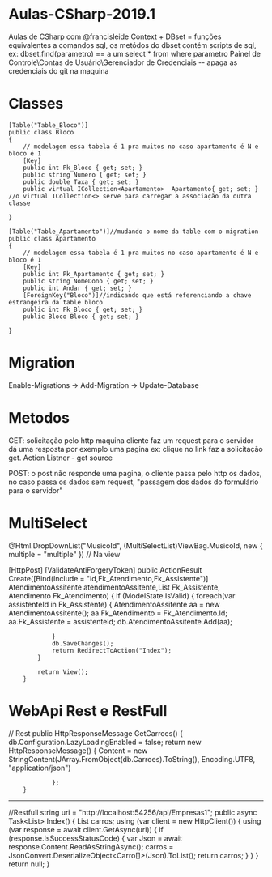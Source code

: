 # Aulas-CSharp-2019.1
Aulas de CSharp com @francisleide
Context + DBset = funções equivalentes a comandos sql, os metódos do dbset contém scripts de sql, ex: dbset.find(parametro) == a um select * from where parametro 
Painel de Controle\Contas de Usuário\Gerenciador de Credenciais -- apaga as credenciais do git na maquina
# Classes
    [Table("Table_Bloco")]
    public class Bloco
    {
        // modelagem essa tabela é 1 pra muitos no caso apartamento é N e bloco é 1
        [Key]
        public int Pk_Bloco { get; set; }
        public string Numero { get; set; }
        public double Taxa { get; set; }
        public virtual ICollection<Apartamento>  Apartamento{ get; set; } //o virtual ICollection<> serve para carregar a associação da outra classe 

    }

    [Table("Table_Apartamento")]//mudando o nome da table com o migration
    public class Apartamento
    {
        // modelagem essa tabela é 1 pra muitos no caso apartamento é N e bloco é 1
        [Key]
        public int Pk_Apartamento { get; set; }
        public string NomeDono { get; set; }
        public int Andar { get; set; }
        [ForeignKey("Bloco")]//indicando que está referenciando a chave estrangeira da table bloco
        public int Fk_Bloco { get; set; }
        public Bloco Bloco { get; set; }

    }
# Migration
Enable-Migrations -> Add-Migration -> Update-Database

# Metodos
GET: solicitação pelo http maquina cliente faz um request para o servidor dá uma resposta por exemplo uma pagina ex: clique no link faz a solicitação get. Action Listner - get source

POST:  o post não responde uma pagina, o cliente passa pelo http os dados, no caso passa os dados sem request, "passagem dos dados do formulário para o servidor"

# MultiSelect

 @Html.DropDownList("MusicoId", (MultiSelectList)ViewBag.MusicoId, new { multiple = "multiple" }) // Na view
 
[HttpPost]
        [ValidateAntiForgeryToken]
        public ActionResult Create([Bind(Include = "Id,Fk_Atendimento,Fk_Assistente")] AtendimentoAssitente atendimentoAssitente,List<int> Fk_Assistente, Atendimento Fk_Atendimento)
        {
            if (ModelState.IsValid)
            {
                foreach(var assistenteId in Fk_Assistente)
                {
                    AtendimentoAssitente aa = new AtendimentoAssitente();
                    aa.Fk_Atendimento = Fk_Atendimento.Id;
                    aa.Fk_Assistente = assistenteId;
                    db.AtendimentoAssitente.Add(aa);

                }
                db.SaveChanges();
                return RedirectToAction("Index");
            }

            return View();
        }
        
        
# WebApi Rest e RestFull



// Rest
public HttpResponseMessage GetCarroes()
        {
            db.Configuration.LazyLoadingEnabled = false;
            return
                new HttpResponseMessage()
                {
                    Content = new StringContent(JArray.FromObject(db.Carroes).ToString(),
                    Encoding.UTF8, "application/json")

                };
        }






---------------------------------------
//Restfull
  string uri = "http://localhost:54256/api/Empresas1";
        public async Task<List<Carro>> Index()
        {
            List<Carro> carros;
            using (var client = new HttpClient())
            {
                using (var response = await client.GetAsync(uri))
                {
                    if (response.IsSuccessStatusCode)
                    {
                        var Json = await response.Content.ReadAsStringAsync();
                        carros = JsonConvert.DeserializeObject<Carro[]>(Json).ToList();
                        return carros;
                    }
                }
            }
            return null;
        }

